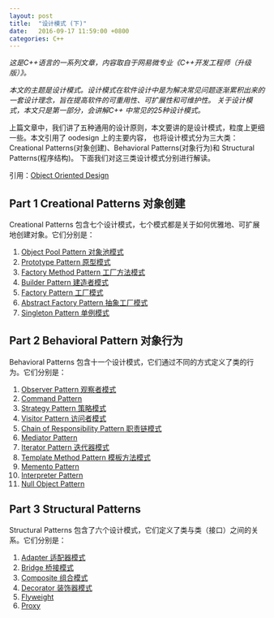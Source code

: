 ```yaml
---
layout: post
title:  "设计模式 (下)"
date:   2016-09-17 11:59:00 +0800
categories: C++
---
```


*这是C++语言的一系列文章，内容取自于网易微专业《C++开发工程师（升级版）》。*

*本文的主题是设计模式。设计模式在软件设计中是为解决常见问题逐渐累积出来的一套设计理念，旨在提高软件的可重用性、可扩展性和可维护性。*
*关于设计模式，本文只是第一部分，会讲解C++ 中常见的25种设计模式。*

上篇文章中，我们讲了五种通用的设计原则，本文要讲的是设计模式，粒度上更细一些。本文引用了 oodesign 上的主要内容，
也将设计模式分为三大类：Creational Patterns(对象创建)、Behavioral Patterns(对象行为)和 Structural Patterns(程序结构)。
下面我们对这三类设计模式分别进行解读。

引用：[Object Oriented Design](http://www.oodesign.com/ "oodeisgn")

## Part 1 Creational Patterns 对象创建

Creational Patterns 包含七个设计模式，七个模式都是关于如何优雅地、可扩展地创建对象。它们分别是：

1. [Object Pool Pattern 对象池模式](http://www.oodesign.com/object-pool-pattern.html "object pool")
2. [Prototype Pattern 原型模式](http://www.oodesign.com/object-pool-pattern.html "prototype")
3. [Factory Method Pattern 工厂方法模式](http://www.oodesign.com/factory-method-pattern.html "factory method")
4. [Builder Pattern 建造者模式](http://www.oodesign.com/builder-pattern.html "builder")
5. [Factory Pattern 工厂模式](http://www.oodesign.com/factory-pattern.html "factory")
6. [Abstract Factory Pattern 抽象工厂模式](http://www.oodesign.com/abstract-factory-pattern.html "abstract factory")
7. [Singleton Pattern  单例模式](http://www.oodesign.com/singleton-pattern.html "singleton")

## Part 2 Behavioral Pattern 对象行为

Behavioral Patterns 包含十一个设计模式，它们通过不同的方式定义了类的行为。它们分别是：

1. [Observer Pattern 观察者模式](http://www.oodesign.com/observer-pattern.html "observer")
2. [Command Pattern ](http://www.oodesign.com/command-pattern.html "command")
3. [Strategy Pattern 策略模式](http://www.oodesign.com/strategy-pattern.html "strategy")
4. [Visitor Pattern 访问者模式](http://www.oodesign.com/strategy-pattern.html "visitor")
5. [Chain of Responsibility Pattern 职责链模式](http://www.oodesign.com/chain-of-responsibility-pattern.html "chain of responsibility")
6. [Mediator Pattern ](http://www.oodesign.com/mediator-pattern.html "mediator pattern")
7. [Iterator Pattern 迭代器模式](http://www.oodesign.com/iterator-pattern.html "iterator")
8. [Template Method Pattern 模板方法模式](http://www.oodesign.com/template-method-pattern.html "template method")
9. [Memento Pattern](http://www.oodesign.com/memento-pattern.html "memento")
10. [Interpreter Pattern](http://www.oodesign.com/interpreter-pattern.html "interpreter")
11. [Null Object Pattern](http://www.oodesign.com/null-object-pattern.html "null object")

## Part 3 Structural Patterns 

Structural Patterns 包含了六个设计模式，它们定义了类与类（接口）之间的关系。它们分别是：

1. [Adapter 适配器模式](http://www.oodesign.com/adapter-pattern.html "adapter")
2. [Bridge 桥接模式](http://www.oodesign.com/bridge-pattern.html "bridge")
3. [Composite 组合模式](http://www.oodesign.com/composite-pattern.html "composite")
4. [Decorator 装饰器模式](http://www.oodesign.com/decorator-pattern.html "decorator")
5. [Flyweight](http://www.oodesign.com/flyweight-pattern.html "fly weight")
6. [Proxy](http://www.oodesign.com/proxy-pattern.html "proxy")